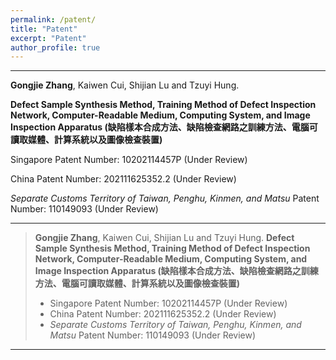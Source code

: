 ```yaml
---
permalink: /patent/
title: "Patent"
excerpt: "Patent"
author_profile: true
---
```


------


**Gongjie Zhang**, Kaiwen Cui, Shijian Lu and Tzuyi Hung. 

**Defect Sample Synthesis Method, Training Method of Defect Inspection Network, Computer-Readable Medium, Computing System, and Image Inspection Apparatus (缺陷樣本合成方法、缺陷檢查網路之訓練方法、電腦可讀取媒體、計算系統以及圖像檢查裝置)**

Singapore Patent Number: 10202114457P (Under Review)

China Patent Number: 202111625352.2 (Under Review)

_Separate Customs Territory of Taiwan, Penghu, Kinmen, and Matsu_ Patent Number: 110149093 (Under Review)


------


> **Gongjie Zhang**, Kaiwen Cui, Shijian Lu and Tzuyi Hung. 
> **Defect Sample Synthesis Method, Training Method of Defect Inspection Network, Computer-Readable Medium, Computing System, and Image Inspection Apparatus (缺陷樣本合成方法、缺陷檢查網路之訓練方法、電腦可讀取媒體、計算系統以及圖像檢查裝置)**
>   
> * Singapore Patent Number: 10202114457P (Under Review)
> * China Patent Number: 202111625352.2 (Under Review)
> * _Separate Customs Territory of Taiwan, Penghu, Kinmen, and Matsu_ Patent Number: 110149093 (Under Review)

------





